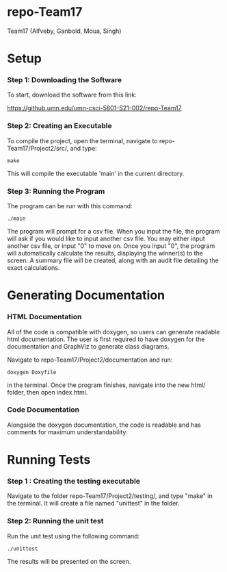 # repo-Team17
Team17 (Alfveby, Ganbold, Moua, Singh)

# Setup

### Step 1: Downloading the Software

To start, download the software from this link:

https://github.umn.edu/umn-csci-5801-S21-002/repo-Team17

### Step 2: Creating an Executable

To compile the project, open the terminal, navigate to repo-Team17/Project2/src/, and
type:

```make```

This will compile the executable 'main' in the current directory.

### Step 3: Running the Program

The program can be run with this command:

```./main```

 The program will prompt for a csv file. When you input the file, the program will
 ask if you would like to input another csv file. You may either input another
 csv file, or input "0" to move on. Once you input "0", the program will
 automatically calculate the results, displaying the winner(s) to the screen.
 A summary file will be created, along with an audit file detailing
 the exact calculations.

# Generating Documentation

### HTML Documentation

All of the code is compatible with doxygen, so users can generate readable html documentation. 
The user is first required to have doxygen for the documentation and GraphViz to generate class diagrams.

Navigate to repo-Team17/Project2/documentation and run:

```doxygen Doxyfile```

in the terminal. Once the program 
finishes, navigate into the new html/ folder, then open index.html.

### Code Documentation

Alongside the doxygen documentation, the code is readable and has comments for maximum understandability.

# Running Tests

### Step 1 : Creating the testing executable

Navigate to the folder repo-Team17/Project2/testing/, and type "make" in the terminal. It will create a file named "unittest" in the folder.

### Step 2: Running the unit test

Run the unit test using the following command: 

```./unittest```

The results will be presented on the screen. 
